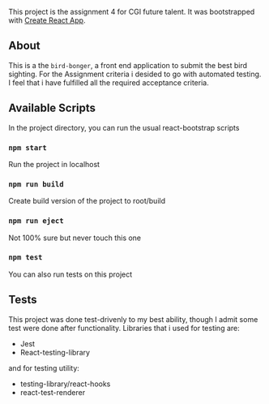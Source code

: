 This project is the assignment 4 for CGI future talent. It was bootstrapped with [Create React App](https://github.com/facebook/create-react-app).

## About

This is a the `bird-bonger`, a front end application to submit the best bird sighting. For the Assignment criteria i desided to go with automated testing. I feel that i have fulfilled all the required acceptance criteria.

## Available Scripts

In the project directory, you can run the usual react-bootstrap scripts

### `npm start`

Run the project in localhost

### `npm run build`

Create build version of the project to root/build

### `npm run eject`

Not 100% sure but never touch this one

### `npm test`

You can also run tests on this project


## Tests

This project was done test-drivenly to my best ability, though I admit some test were done after functionality. Libraries that i used for testing are:
  - Jest
  - React-testing-library
 
 and for testing utility:
  - testing-library/react-hooks
  - react-test-renderer
  

